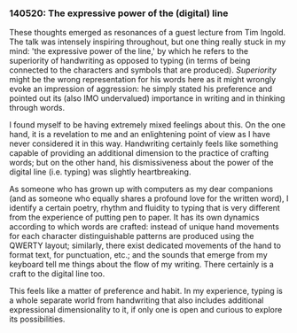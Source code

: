 ### 140520: The expressive power of the (digital) line

These thoughts emerged as resonances of a guest lecture from Tim Ingold. The talk was intensely inspiring throughout, but one thing really stuck in my mind: 'the expressive power of the line,' by which he refers to the superiority of handwriting as opposed to typing (in terms of being connected to the characters and symbols that are produced). <i>Superiority</i> might be the wrong representation for his words here as it might wrongly evoke an impression of aggression: he simply stated his preference and pointed out its (also IMO undervalued) importance in writing and in thinking through words.

I found myself to be having extremely mixed feelings about this. On the one hand, it is a revelation to me and an enlightening point of view as I have never considered it in this way. Handwriting certainly feels like something capable of providing an additional dimension to the practice of crafting words; but on the other hand, his dismissiveness about the power of the digital line (i.e. typing) was slightly heartbreaking.

As someone who has grown up with computers as my dear companions (and as someone who equally shares a profound love for the written word), I identify a certain poetry, rhythm and fluidity to typing that is very different from the experience of putting pen to paper. It has its own dynamics according to which words are crafted: instead of unique hand movements for each character distinguishable patterns are produced using the QWERTY layout; similarly, there exist dedicated movements of the hand to format text, for punctuation, etc.; and the sounds that emerge from my keyboard tell me things about the flow of my writing. There certainly is a craft to the digital line too.

This feels like a matter of preference and habit. In my experience, typing is a whole separate world from handwriting that also includes additional expressional dimensionality to it, if only one is open and curious to explore its possibilities.


